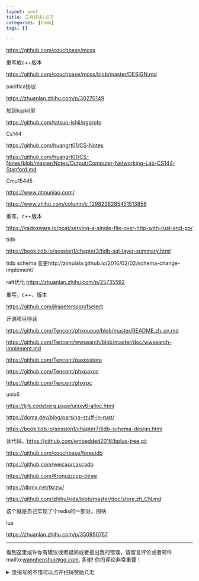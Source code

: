 ```yaml
---
layout: post
title: 三月待读/点子
categories: [todo]
tags: []

---
```


https://github.com/couchbase/moss

重写成c++版本

https://github.com/couchbase/moss/blob/master/DESIGN.md



<!-- more -->

pacifica协议

https://zhuanlan.zhihu.com/p/30270149

加到tcpkit里

https://github.com/tatsuo-ishii/pgproto

Cs144

https://github.com/huangrt01/CS-Notes

https://github.com/huangrt01/CS-Notes/blob/master/Notes/Output/Computer-Networking-Lab-CS144-Stanford.md



Cmu15445

https://www.qtmuniao.com/

https://www.zhihu.com/column/c_1298236285451513856



重写，c++版本

https://vadosware.io/post/serving-a-single-file-over-http-with-rust-and-go/



tidb 

https://book.tidb.io/session1/chapter3/tidb-sql-layer-summary.html

tidb schema 变更http://zimulala.github.io/2016/02/02/schema-change-implement/

raft优化 https://zhuanlan.zhihu.com/p/25735592





重写，c++、版本

https://github.com/jhspetersson/fselect





开源项目待读

https://github.com/Tencent/phxqueue/blob/master/README.zh_cn.md

https://github.com/Tencent/wwsearch/blob/master/doc/wwsearch-implement.md

https://github.com/Tencent/paxosstore

https://github.com/Tencent/phxpaxos

https://github.com/Tencent/phxrpc



unix6

https://ljrk.codeberg.page/unixv6-alloc.html

https://doma.dev/blog/parsing-stuff-in-rust/



https://book.tidb.io/session1/chapter7/tidb-schema-design.html



读代码，https://github.com/embedded2016/bplus-tree.git	

https://github.com/couchbase/forestdb

https://github.com/weicao/cascadb

https://github.com/Kronuz/cpp-btree

https://dbmx.net/tkrzw/



https://github.com/zhihu/kids/blob/master/doc/store.zh_CN.md

这个就是自己实现了个redis的一部分。图啥



lua

https://zhuanlan.zhihu.com/p/350950757


---

看到这里或许你有建议或者疑问或者指出我的错误，请留言评论或者邮件mailto:wanghenshui@qq.com, 多谢!  你的评论非常重要！

<details>
<summary>觉得写的不错可以点开扫码赞助几毛</summary>
<img src="https://wanghenshui.github.io/assets/wepay.png" alt="微信转账">
</details>